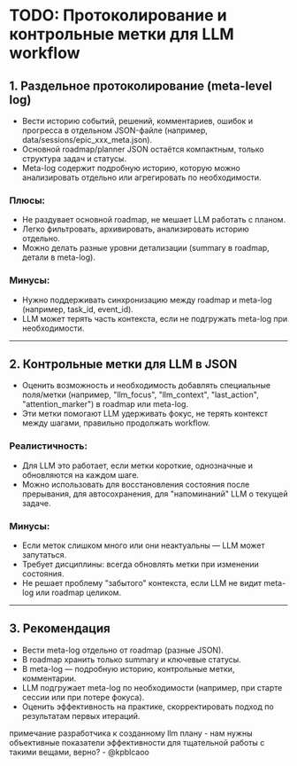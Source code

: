 # TODO: Протоколирование и контрольные метки для LLM workflow

## 1. Раздельное протоколирование (meta-level log)
- Вести историю событий, решений, комментариев, ошибок и прогресса в отдельном JSON-файле (например, data/sessions/epic_xxx_meta.json).
- Основной roadmap/planner JSON остаётся компактным, только структура задач и статусы.
- Meta-log содержит подробную историю, которую можно анализировать отдельно или агрегировать по необходимости.

### Плюсы:
- Не раздувает основной roadmap, не мешает LLM работать с планом.
- Легко фильтровать, архивировать, анализировать историю отдельно.
- Можно делать разные уровни детализации (summary в roadmap, детали в meta-log).

### Минусы:
- Нужно поддерживать синхронизацию между roadmap и meta-log (например, task_id, event_id).
- LLM может терять часть контекста, если не подгружать meta-log при необходимости.

---

## 2. Контрольные метки для LLM в JSON
- Оценить возможность и необходимость добавлять специальные поля/метки (например, "llm_focus", "llm_context", "last_action", "attention_marker") в roadmap или meta-log.
- Эти метки помогают LLM удерживать фокус, не терять контекст между шагами, правильно продолжать workflow.

### Реалистичность:
- Для LLM это работает, если метки короткие, однозначные и обновляются на каждом шаге.
- Можно использовать для восстановления состояния после прерывания, для автосохранения, для "напоминаний" LLM о текущей задаче.

### Минусы:
- Если меток слишком много или они неактуальны — LLM может запутаться.
- Требует дисциплины: всегда обновлять метки при изменении состояния.
- Не решает проблему "забытого" контекста, если LLM не видит meta-log или roadmap целиком.

---

## 3. Рекомендация
- Вести meta-log отдельно от roadmap (разные JSON).
- В roadmap хранить только summary и ключевые статусы.
- В meta-log — подробную историю, контрольные метки, комментарии.
- LLM подгружает meta-log по необходимости (например, при старте сессии или при потере фокуса).
- Оценить эффективность на практике, скорректировать подход по результатам первых итераций. 

примечание разработчика к созданному llm плану - нам нужны объективные показатели эффективности для тщательной работы с такими вещами, верно? - @kpblcaoo